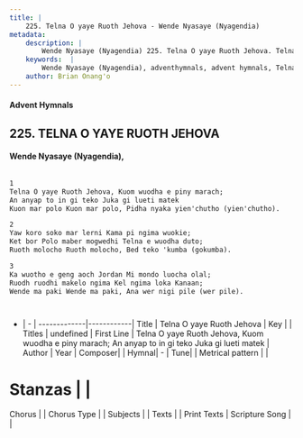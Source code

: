 ```yaml
---
title: |
    225. Telna O yaye Ruoth Jehova - Wende Nyasaye (Nyagendia)
metadata:
    description: |
        Wende Nyasaye (Nyagendia) 225. Telna O yaye Ruoth Jehova. Telna O yaye Ruoth Jehova, Kuom wuodha e piny marach; An anyap to in gi teko Juka gi lueti matek Kuon mar polo Kuon mar polo, Pidha nyaka yien'chutho (yien'chutho).  
    keywords:  |
        Wende Nyasaye (Nyagendia), adventhymnals, advent hymnals, Telna O yaye Ruoth Jehova, Telna O yaye Ruoth Jehova, Kuom wuodha e piny marach; An anyap to in gi teko Juka gi lueti matek. 
    author: Brian Onang'o
---
```


#### Advent Hymnals
## 225. TELNA O YAYE RUOTH JEHOVA
####  Wende Nyasaye (Nyagendia),

```txt

1
Telna O yaye Ruoth Jehova, Kuom wuodha e piny marach;
An anyap to in gi teko Juka gi lueti matek
Kuon mar polo Kuon mar polo, Pidha nyaka yien'chutho (yien'chutho).

2
Yaw koro soko mar lerni Kama pi ngima wuokie;
Ket bor Polo maber mogwedhi Telna e wuodha duto;
Ruoth molocho Ruoth molocho, Bed teko 'kumba (gokumba).

3
Ka wuotho e geng aoch Jordan Mi mondo luocha olal;
Ruodh ruodhi makelo ngima Kel ngima loka Kanaan;
Wende ma paki Wende ma paki, Ana wer nigi pile (wer pile).




```

- |   -  |
-------------|------------|
Title | Telna O yaye Ruoth Jehova |
Key |  |
Titles | undefined |
First Line | Telna O yaye Ruoth Jehova, Kuom wuodha e piny marach; An anyap to in gi teko Juka gi lueti matek |
Author | 
Year | 
Composer| |
Hymnal|  - |
Tune|  |
Metrical pattern | |
# Stanzas |  |
Chorus |  |
Chorus Type |  |
Subjects | |
Texts |  |
Print Texts | 
Scripture Song |  |
    
